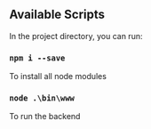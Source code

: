   
## Available Scripts

In the project directory, you can run:
### `npm i --save`
To install all node modules
### `node .\bin\www`
To run the backend 

 